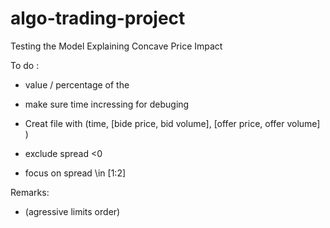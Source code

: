 # algo-trading-project
Testing the Model Explaining Concave Price Impact

To do :

* value / percentage of the 
* make sure time incressing for debuging

* Creat file with (time, [bide price, bid volume], [offer price, offer volume] )
* exclude spread <0
* focus on spread \in [1:2]

Remarks: 

* (agressive limits order)

